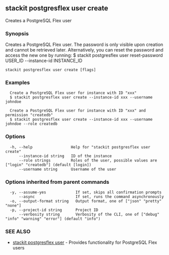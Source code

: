 ## stackit postgresflex user create

Creates a PostgreSQL Flex user

### Synopsis

Creates a PostgreSQL Flex user.
The password is only visible upon creation and cannot be retrieved later.
Alternatively, you can reset the password and access the new one by running:
  $ stackit postgresflex user reset-password USER_ID --instance-id INSTANCE_ID

```
stackit postgresflex user create [flags]
```

### Examples

```
  Create a PostgreSQL Flex user for instance with ID "xxx"
  $ stackit postgresflex user create --instance-id xxx --username johndoe

  Create a PostgreSQL Flex user for instance with ID "xxx" and permission "createdb"
  $ stackit postgresflex user create --instance-id xxx --username johndoe --role createdb
```

### Options

```
  -h, --help                 Help for "stackit postgresflex user create"
      --instance-id string   ID of the instance
      --role strings         Roles of the user, possible values are ["login" "createdb"] (default [login])
      --username string      Username of the user
```

### Options inherited from parent commands

```
  -y, --assume-yes             If set, skips all confirmation prompts
      --async                  If set, runs the command asynchronously
  -o, --output-format string   Output format, one of ["json" "pretty" "none"]
  -p, --project-id string      Project ID
      --verbosity string       Verbosity of the CLI, one of ["debug" "info" "warning" "error"] (default "info")
```

### SEE ALSO

* [stackit postgresflex user](./stackit_postgresflex_user.md)	 - Provides functionality for PostgreSQL Flex users

